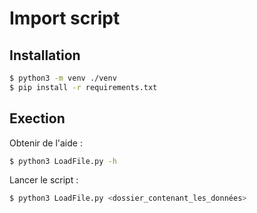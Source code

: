 # Import script

## Installation

```bash
$ python3 -m venv ./venv
$ pip install -r requirements.txt
```

## Exection


Obtenir de l'aide : 

```bash
$ python3 LoadFile.py -h
```

Lancer le script :

```bash
$ python3 LoadFile.py <dossier_contenant_les_données> 
```
